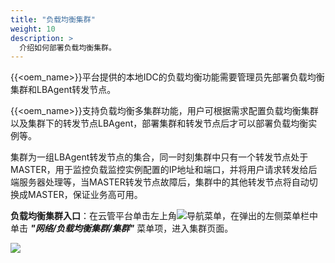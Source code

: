 ```yaml
---
title: "负载均衡集群"
weight: 10
description: >
  介绍如何部署负载均衡集群。
---
```


{{<oem_name>}}平台提供的本地IDC的负载均衡功能需要管理员先部署负载均衡集群和LBAgent转发节点。

{{<oem_name>}}支持负载均衡多集群功能，用户可根据需求配置负载均衡集群以及集群下的转发节点LBAgent，部署集群和转发节点后才可以部署负载均衡实例等。

集群为一组LBAgent转发节点的集合，同一时刻集群中只有一个转发节点处于MASTER，用于监控负载监控实例配置的IP地址和端口，并将用户请求转发给后端服务器处理等，当MASTER转发节点故障后，集群中的其他转发节点将自动切换成MASTER，保证业务高可用。

**负载均衡集群入口**：在云管平台单击左上角![](../../../images/intro/nav.png)导航菜单，在弹出的左侧菜单栏中单击 **_"网络/负载均衡集群/集群"_** 菜单项，进入集群页面。

![](../../images/lbcluster1.png)

